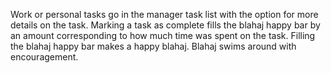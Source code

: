 Work or personal tasks go in the manager task list with the option for more details on the task.
Marking a task as complete fills the blahaj happy bar by an amount corresponding to how much time was spent on the task. 
Filling the blahaj happy bar makes a happy blahaj. Blahaj swims around with encouragement. 
